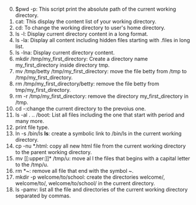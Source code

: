 0. $pwd -p: This script print the absolute path of the current working directory.
1. cat: This display the content list of your working directory.
2. cd: To change the working directory to user's home directory.
3. ls -l: Display current directory content in a long format.
4. ls -la: Display all content including hidden files starting with .files in long list.
5. ls -lna: Display current directory content.
6. mkdir /tmp/my_first_directory: Create a directory name my_first_directory inside directory tmp.
7. mv /tmp/betty /tmp/my_first_directory: move the file betty from /tmp to /tmp/my_first_directory.
8. rm /tmp/my_first_directory/betty: remove the file betty from tmp/my_first_directory.
9. rm -r /tmp/my_first_directory: remove the directory my_first_directory in /tmp.
10. cd -:change the current directory to the prevoius one.
11. ls -al . .. /boot: List all files including the one that start with period and many more.
12. print file type.
13. ln -s /bin/ls __ls__: create a symbolic link to /bin/ls in the current working directory.
14. cp -nu *.html: copy all new html file from the current working directory to the parent working directory.
15. mv [[:upper:]]* /tmp/u: move al l the files that begins with a capital letter to the /tmp/u.
16. rm *~: remove all file that end with the symbol ~.
17. mkdir -p welcome/to/school: create the directories welcome/, welcome/to/, welcome/to/school/ in the current directory.
18. ls -pamv: list all the file and directories of the current working directory separated by commas.
